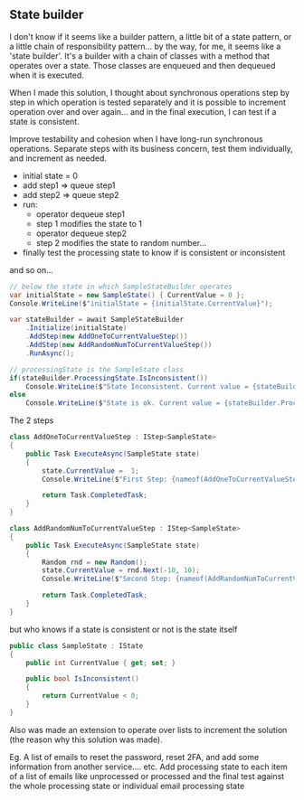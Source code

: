 ## State builder

I don't know if it seems like a builder pattern, a little bit of a state pattern, or a little chain of responsibility pattern... by the way, for me, it seems like a 'state builder'. It's a builder with a chain of classes with a method that operates over a state. Those classes are enqueued and then dequeued when it is executed.

When I made this solution, I thought about synchronous operations step by step in which operation is tested separately and it is possible to increment operation over and over again... and in the final execution, I can test if a state is consistent.

Improve testability and cohesion when I have long-run synchronous operations. Separate steps with its business concern, test them individually, and increment as needed.

- initial state  = 0
- add step1 => queue step1
- add step2 => queue step2
- run:
  - operator dequeue step1
  - step 1 modifies the state to 1
  - operator dequeue step2
  - step 2 modifies the state to random number...
- finally test the processing state to know if is consistent or inconsistent

and so on...

```c#
// below the state in which SampleStateBuilder operates
var initialState = new SampleState() { CurrentValue = 0 };
Console.WriteLine($"initialState = {initialState.CurrentValue}");

var stateBuilder = await SampleStateBuilder
    .Initialize(initialState)
    .AddStep(new AddOneToCurrentValueStep())
    .AddStep(new AddRandomNumToCurrentValueStep())
    .RunAsync();

// processingState is the SampleState class
if(stateBuilder.ProcessingState.IsInconsistent()) 
    Console.WriteLine($"State Inconsistent. Current value = {stateBuilder.ProcessingState.CurrentValue}");
else 
    Console.WriteLine($"State is ok. Current value = {stateBuilder.ProcessingState.CurrentValue}");
```

The 2 steps

```c#
class AddOneToCurrentValueStep : IStep<SampleState>
{
    public Task ExecuteAsync(SampleState state)
    {
        state.CurrentValue =  1;
        Console.WriteLine($"First Step: {nameof(AddOneToCurrentValueStep)} = {state.CurrentValue}");

        return Task.CompletedTask;
    }
}

class AddRandomNumToCurrentValueStep : IStep<SampleState>
{
    public Task ExecuteAsync(SampleState state)
    {
        Random rnd = new Random();
        state.CurrentValue = rnd.Next(-10, 10);
        Console.WriteLine($"Second Step: {nameof(AddRandomNumToCurrentValueStep)} = {state.CurrentValue}");

        return Task.CompletedTask;
    }
}
```

but who knows if a state is consistent or not is the state itself 

```c#
public class SampleState : IState
{
    public int CurrentValue { get; set; }

    public bool IsInconsistent()
    {
        return CurrentValue < 0;  
    }
}
```

Also was made an extension to operate over lists to increment the solution (the reason why this solution was made).

Eg. A list of emails to reset the password, reset 2FA, and add some information from another service.... etc. Add processing state to each item of a list of emails like unprocessed or processed and the final test against the whole processing state or individual email processing state
